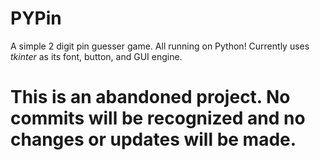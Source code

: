 # PYPin
A simple 2 digit pin guesser game. All running on Python!
Currently uses *tkinter* as its font, button, and GUI engine.

This is an abandoned project. No commits will be recognized and no changes or updates will be made.
===============
